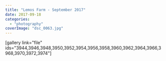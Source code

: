 ```yaml
---
title: "Lemos Farm - September 2017"
date: 2017-09-18
categories: 
  - "photography"
coverImage: "dsc_0063.jpg"
---
```


\[gallery link="file" ids="3944,3946,3948,3950,3952,3954,3956,3958,3960,3962,3964,3966,3968,3970,3972,3974"\]
